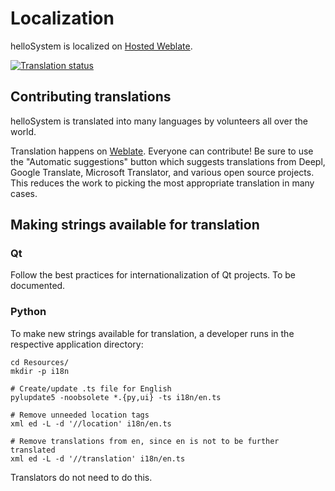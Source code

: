 # Localization

helloSystem is localized on [Hosted Weblate](https://hosted.weblate.org/projects/hellosystem/).

<a href="https://hosted.weblate.org/engage/hellosystem/">
<img src="https://hosted.weblate.org/widgets/hellosystem/-/multi-auto.svg" alt="Translation status" />
</a>

## Contributing translations

helloSystem is translated into many languages by volunteers all over the world.

Translation happens on [Weblate](https://hosted.weblate.org/engage/hellosystem/). Everyone can contribute! Be sure to use the "Automatic suggestions" button which suggests translations from Deepl, Google Translate, Microsoft Translator, and various open source projects. This reduces the work to picking the most appropriate translation in many cases.

## Making strings available for translation

### Qt

Follow the best practices for internationalization of Qt projects. To be documented.

### Python

To make new strings available for translation, a developer runs in the respective application directory:

```
cd Resources/
mkdir -p i18n

# Create/update .ts file for English
pylupdate5 -noobsolete *.{py,ui} -ts i18n/en.ts

# Remove unneeded location tags
xml ed -L -d '//location' i18n/en.ts 

# Remove translations from en, since en is not to be further translated
xml ed -L -d '//translation' i18n/en.ts 
```

Translators do not need to do this.
